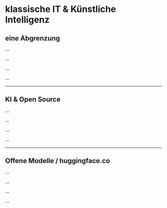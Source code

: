 #  klassische IT & Künstliche Intelligenz
eine Abgrenzung
--

--

--

--

--

---
KI & Open Source
--

--

--

--

--

---
Offene Modelle / huggingface.co
--

--

--

--

--
